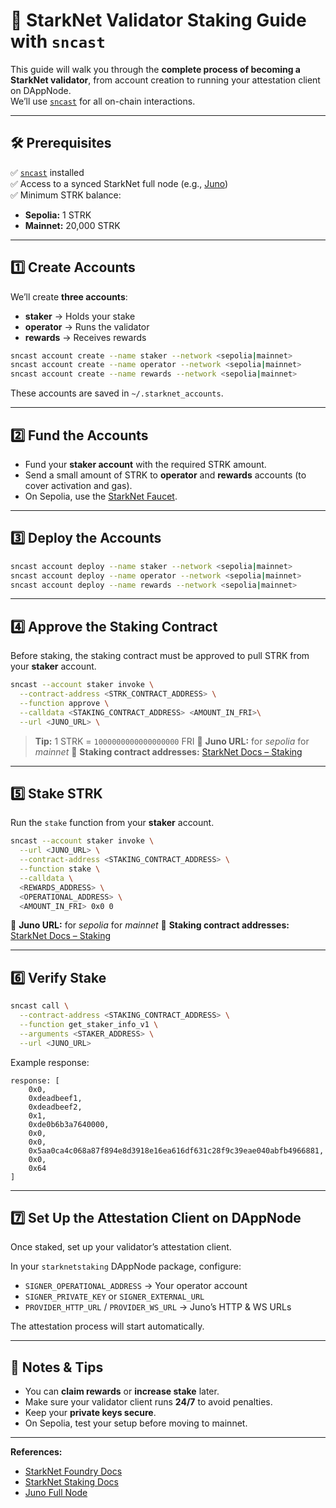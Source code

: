 # 🚀 StarkNet Validator Staking Guide with `sncast`

This guide will walk you through the **complete process of becoming a StarkNet validator**, from account creation to running your attestation client on DAppNode.  
We’ll use [`sncast`](https://foundry-rs.github.io/starknet-foundry/getting-started/installation.html) for all on-chain interactions.

---

## 🛠 Prerequisites

✅ [`sncast`](https://foundry-rs.github.io/starknet-foundry/getting-started/installation.html) installed  
✅ Access to a synced StarkNet full node (e.g., [Juno](https://github.com/NethermindEth/juno))  
✅ Minimum STRK balance:
- **Sepolia:** 1 STRK  
- **Mainnet:** 20,000 STRK  

---

## 1️⃣ Create Accounts

We’ll create **three accounts**:  
- **staker** → Holds your stake  
- **operator** → Runs the validator  
- **rewards** → Receives rewards

```bash
sncast account create --name staker --network <sepolia|mainnet>
sncast account create --name operator --network <sepolia|mainnet>
sncast account create --name rewards --network <sepolia|mainnet>
```

These accounts are saved in `~/.starknet_accounts`.

---

## 2️⃣ Fund the Accounts

- Fund your **staker account** with the required STRK amount.  
- Send a small amount of STRK to **operator** and **rewards** accounts (to cover activation and gas).  
- On Sepolia, use the [StarkNet Faucet](https://starknet-faucet.vercel.app).

---

## 3️⃣ Deploy the Accounts

```bash
sncast account deploy --name staker --network <sepolia|mainnet>
sncast account deploy --name operator --network <sepolia|mainnet>
sncast account deploy --name rewards --network <sepolia|mainnet>
```

---

## 4️⃣ Approve the Staking Contract

Before staking, the staking contract must be approved to pull STRK from your **staker** account.

```bash
sncast --account staker invoke \
  --contract-address <STRK_CONTRACT_ADDRESS> \
  --function approve \
  --calldata <STAKING_CONTRACT_ADDRESS> <AMOUNT_IN_FRI>\
  --url <JUNO_URL> \
```

> **Tip:** 1 STRK = `1000000000000000000` FRI
📌 **Juno URL:** [](http://juno-sepolia.public.dappnode:6070/v0_8) for _sepolia_ [](http://juno.public.dappnode:6060/v0_8) for _mainnet_
📌 **Staking contract addresses:** [StarkNet Docs – Staking](https://docs.starknet.io/resources/chain-info/#staking)
---

## 5️⃣ Stake STRK

Run the `stake` function from your **staker** account.

```bash
sncast --account staker invoke \
  --url <JUNO_URL> \
  --contract-address <STAKING_CONTRACT_ADDRESS> \
  --function stake \
  --calldata \
  <REWARDS_ADDRESS> \
  <OPERATIONAL_ADDRESS> \
  <AMOUNT_IN_FRI> 0x0 0
```
📌 **Juno URL:** [](http://juno-sepolia.public.dappnode:6070/v0_8) for _sepolia_ [](http://juno.public.dappnode:6060/v0_8) for _mainnet_
📌 **Staking contract addresses:** [StarkNet Docs – Staking](https://docs.starknet.io/resources/chain-info/#staking)

---

## 6️⃣ Verify Stake

```bash
sncast call \
  --contract-address <STAKING_CONTRACT_ADDRESS> \
  --function get_staker_info_v1 \
  --arguments <STAKER_ADDRESS> \
  --url <JUNO_URL>
```

Example response:
```
response: [
    0x0,
    0xdeadbeef1,
    0xdeadbeef2,
    0x1,
    0xde0b6b3a7640000,
    0x0,
    0x0,
    0x5aa0ca4c068a87f894e8d3918e16ea616df631c28f9c39eae040abfb4966881,
    0x0,
    0x64
]
```

---

## 7️⃣ Set Up the Attestation Client on DAppNode

Once staked, set up your validator’s attestation client.

In your `starknetstaking` DAppNode package, configure:

- `SIGNER_OPERATIONAL_ADDRESS` → Your operator account  
- `SIGNER_PRIVATE_KEY` or `SIGNER_EXTERNAL_URL`  
- `PROVIDER_HTTP_URL` / `PROVIDER_WS_URL` → Juno’s HTTP & WS URLs  

The attestation process will start automatically.

---

## 🧠 Notes & Tips

- You can **claim rewards** or **increase stake** later.
- Make sure your validator client runs **24/7** to avoid penalties.
- Keep your **private keys secure**.
- On Sepolia, test your setup before moving to mainnet.

---

**References:**
- [StarkNet Foundry Docs](https://foundry-rs.github.io/starknet-foundry/)
- [StarkNet Staking Docs](https://docs.starknet.io/architecture/staking/)
- [Juno Full Node](https://github.com/NethermindEth/juno)
